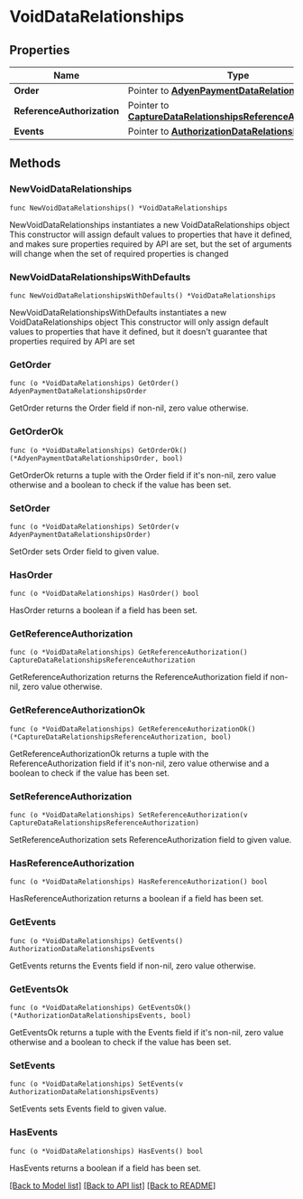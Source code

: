 # VoidDataRelationships

## Properties

Name | Type | Description | Notes
------------ | ------------- | ------------- | -------------
**Order** | Pointer to [**AdyenPaymentDataRelationshipsOrder**](AdyenPaymentDataRelationshipsOrder.md) |  | [optional] 
**ReferenceAuthorization** | Pointer to [**CaptureDataRelationshipsReferenceAuthorization**](CaptureDataRelationshipsReferenceAuthorization.md) |  | [optional] 
**Events** | Pointer to [**AuthorizationDataRelationshipsEvents**](AuthorizationDataRelationshipsEvents.md) |  | [optional] 

## Methods

### NewVoidDataRelationships

`func NewVoidDataRelationships() *VoidDataRelationships`

NewVoidDataRelationships instantiates a new VoidDataRelationships object
This constructor will assign default values to properties that have it defined,
and makes sure properties required by API are set, but the set of arguments
will change when the set of required properties is changed

### NewVoidDataRelationshipsWithDefaults

`func NewVoidDataRelationshipsWithDefaults() *VoidDataRelationships`

NewVoidDataRelationshipsWithDefaults instantiates a new VoidDataRelationships object
This constructor will only assign default values to properties that have it defined,
but it doesn't guarantee that properties required by API are set

### GetOrder

`func (o *VoidDataRelationships) GetOrder() AdyenPaymentDataRelationshipsOrder`

GetOrder returns the Order field if non-nil, zero value otherwise.

### GetOrderOk

`func (o *VoidDataRelationships) GetOrderOk() (*AdyenPaymentDataRelationshipsOrder, bool)`

GetOrderOk returns a tuple with the Order field if it's non-nil, zero value otherwise
and a boolean to check if the value has been set.

### SetOrder

`func (o *VoidDataRelationships) SetOrder(v AdyenPaymentDataRelationshipsOrder)`

SetOrder sets Order field to given value.

### HasOrder

`func (o *VoidDataRelationships) HasOrder() bool`

HasOrder returns a boolean if a field has been set.

### GetReferenceAuthorization

`func (o *VoidDataRelationships) GetReferenceAuthorization() CaptureDataRelationshipsReferenceAuthorization`

GetReferenceAuthorization returns the ReferenceAuthorization field if non-nil, zero value otherwise.

### GetReferenceAuthorizationOk

`func (o *VoidDataRelationships) GetReferenceAuthorizationOk() (*CaptureDataRelationshipsReferenceAuthorization, bool)`

GetReferenceAuthorizationOk returns a tuple with the ReferenceAuthorization field if it's non-nil, zero value otherwise
and a boolean to check if the value has been set.

### SetReferenceAuthorization

`func (o *VoidDataRelationships) SetReferenceAuthorization(v CaptureDataRelationshipsReferenceAuthorization)`

SetReferenceAuthorization sets ReferenceAuthorization field to given value.

### HasReferenceAuthorization

`func (o *VoidDataRelationships) HasReferenceAuthorization() bool`

HasReferenceAuthorization returns a boolean if a field has been set.

### GetEvents

`func (o *VoidDataRelationships) GetEvents() AuthorizationDataRelationshipsEvents`

GetEvents returns the Events field if non-nil, zero value otherwise.

### GetEventsOk

`func (o *VoidDataRelationships) GetEventsOk() (*AuthorizationDataRelationshipsEvents, bool)`

GetEventsOk returns a tuple with the Events field if it's non-nil, zero value otherwise
and a boolean to check if the value has been set.

### SetEvents

`func (o *VoidDataRelationships) SetEvents(v AuthorizationDataRelationshipsEvents)`

SetEvents sets Events field to given value.

### HasEvents

`func (o *VoidDataRelationships) HasEvents() bool`

HasEvents returns a boolean if a field has been set.


[[Back to Model list]](../README.md#documentation-for-models) [[Back to API list]](../README.md#documentation-for-api-endpoints) [[Back to README]](../README.md)


